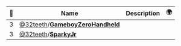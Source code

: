 |:star2: | Name | Description | 🌍|
|---|---|---|---|
|3|[@32teeth](https://github.com/32teeth)/[**GameboyZeroHandheld**](https://github.com/32teeth/GameboyZeroHandheld)|||
|3|[@32teeth](https://github.com/32teeth)/[**SparkyJr**](https://github.com/32teeth/SparkyJr)|||

